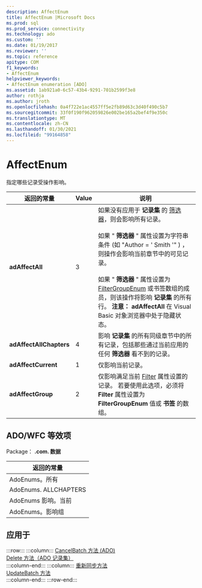 ```yaml
---
description: AffectEnum
title: AffectEnum |Microsoft Docs
ms.prod: sql
ms.prod_service: connectivity
ms.technology: ado
ms.custom: ''
ms.date: 01/19/2017
ms.reviewer: ''
ms.topic: reference
apitype: COM
f1_keywords:
- AffectEnum
helpviewer_keywords:
- AffectEnum enumeration [ADO]
ms.assetid: 1ab921a0-6c57-43b4-9291-701b2599f3e8
author: rothja
ms.author: jroth
ms.openlocfilehash: 0a4f722e1ac4557ff5e2fb89d63c3d40f490c5b7
ms.sourcegitcommit: 33f0f190f962059826e002be165a2bef4f9e350c
ms.translationtype: MT
ms.contentlocale: zh-CN
ms.lasthandoff: 01/30/2021
ms.locfileid: "99164858"
---
```

# <a name="affectenum"></a>AffectEnum
指定哪些记录受操作影响。  
  
|返回的常量|Value|说明|  
|--------------|-----------|-----------------|  
|**adAffectAll**|3|如果没有应用于 **记录集** 的 [筛选器](./filter-property.md)，则会影响所有记录。<br /><br /> 如果 " **筛选器** " 属性设置为字符串条件 (如 "Author = ' Smith '" ) ，则操作会影响当前章节中的可见记录。<br /><br /> 如果 " **筛选器** " 属性设置为 [FilterGroupEnum](./filtergroupenum.md) 或书签数组的成员，则该操作将影响 **记录集** 的所有行。 **注意： adAffectAll** 在 Visual Basic 对象浏览器中处于隐藏状态。|  
|**adAffectAllChapters**|4|影响 **记录集** 的所有同级章节中的所有记录，包括那些通过当前应用的任何 **筛选器** 看不到的记录。|  
|**adAffectCurrent**|1|仅影响当前记录。|  
|**adAffectGroup**|2|仅影响满足当前 [Filter](./filter-property.md) 属性设置的记录。 若要使用此选项，必须将 **Filter** 属性设置为 **FilterGroupEnum** 值或 **书签** 的数组。|  
  
## <a name="adowfc-equivalent"></a>ADO/WFC 等效项  
 Package： **.com. 数据**  
  
|返回的常量|  
|--------------|  
|AdoEnums。所有|  
|AdoEnums. ALLCHAPTERS|  
|AdoEnums 影响。当前|  
|AdoEnums。影响组|  
  
## <a name="applies-to"></a>应用于  

:::row:::
    :::column:::
        [CancelBatch 方法 (ADO)](./cancelbatch-method-ado.md)  
        [Delete 方法（ADO 记录集）](./delete-method-ado-recordset.md)  
    :::column-end:::
    :::column:::
        [重新同步方法](./resync-method.md)  
        [UpdateBatch 方法](./updatebatch-method.md)  
    :::column-end:::
:::row-end:::